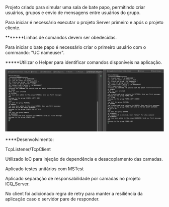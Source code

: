 Projeto criado para simular uma sala de bate papo, permitindo criar usuários, grupos e envio de mensagens entre usuários do grupo. 


Para iniciar é necessário executar o projeto Server primeiro e após o projeto cliente.

*******Linhas de comandos devem ser obedecidas. 

Para iniciar o bate papo é necessário criar o primeiro usuário com o commando: "UC nameuser".

*****Utilizar o Helper para identificar comandos disponíveis na aplicação.

![alt text](https://github.com/dionisoliveira/ICQ_Chat/blob/main/SampleChatWorking.png?raw=true)



****Desenvolvimento:

TcpListener/TcpClient

Utilizado IoC para injeção de dependência e desacoplamento das camadas.

Aplicado testes unitários com MSTest

Aplicado separação de responsabilidade por camadas no projeto ICQ_Server.

No client foi adicionado regra de retry para manter a resiliência da aplicação caso o servidor pare de responder.
